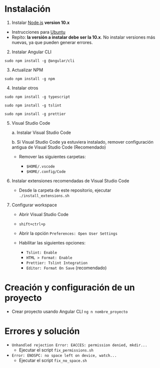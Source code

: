 # Instalación

1. Instalar [Node.js](https://github.com/nodesource/distributions/blob/master/README.md) **version 10.x**

- Instrucciones para [Ubuntu](https://github.com/nodesource/distributions/blob/master/README.md#debinstall)
- Repito: **la versión a instalar debe ser la 10.x**. No instalar versiones más nuevas, ya que pueden generar errores.

2. Instalar Angular CLI

`sudo npm install -g @angular/cli`

3. Actualizar NPM

`sudo npm install -g npm`

4. Instalar otros

`sudo npm install -g typescript`

`sudo npm install -g tslint`

`sudo npm install -g prettier`

5. Visual Studio Code

   a. Instalar Visual Studio Code

   b. Si Visual Studio Code ya estuviera instalado, remover configuración antigua de Visual Studio Code (Recomendado)

   - Remover las siguientes carpetas:

     - `$HOME/.vscode`
     - `$HOME/.config/Code`

6. Instalar extensiones recomendadas de Visual Studio Code

   - Desde la carpeta de este repositorio, ejecutar `./install_extensions.sh`

7. Configurar workspace

   - Abrir Visual Studio Code
   - `shift+ctrl+p`
   - Abrir la opción `Preferences: Open User Settings`
   - Habilitar las siguientes opciones:

     - `Tslint: Enable`
     - `HTML > Format: Enable`
     - `Prettier: Tslint Integration`
     - `Editor: Format On Save` (recomendado)

# Creación y configuración de un proyecto

- Crear proyecto usando Angular CLI
  `ng n nombre_proyecto`

# Errores y solución

- `Unhandled rejection Error: EACCES: permission denied, mkdir...`
  - Ejecutar el script `fix_permissions.sh`
- `Error: ENOSPC: no space left on device, watch...`
  - Ejecutar el script `fix_no_space.sh`
